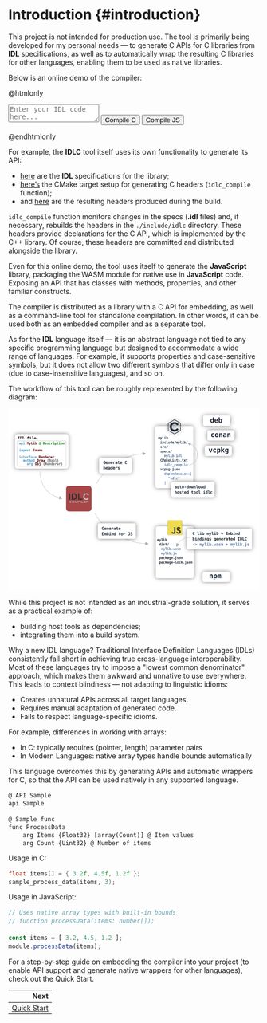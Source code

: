 # Introduction {#introduction}

This project is not intended for production use. The tool is primarily being developed for my personal needs — to generate C APIs for C libraries from **IDL** specifications, as well as to automatically wrap the resulting C libraries for other languages, enabling them to be used as native libraries.

Below is an online demo of the compiler:

@htmlonly
<div class="custom-container">
    <textarea id="editor" class="custom-editor" placeholder="Enter your IDL code here..."></textarea>
    <button id="compileC" class="custom-button">Compile C</button>
    <button id="compileJs" class="custom-button">Compile JS</button>
    <div id="status" style="display: none;"></div>
    <div class="tabs-overview-container" id="tab-container">
    </div>
</div>

<script type="module">
    import idlc from './idlc.esm.js'

    const module = await idlc();
    
    const editor       = document.getElementById('editor');
    const compileC     = document.getElementById('compileC');
    const compileJs    = document.getElementById('compileJs');
    const tabContainer = document.getElementById('tab-container');
    const status       = document.getElementById('status');

    compileC.addEventListener('click', () => {
        compileCode(module.Generator.C);
    });

    compileJs.addEventListener('click', () => {
        compileCode(module.Generator.JAVA_SCRIPT);
    });

    function compileCode(generator) {
        const code = editor.value.trim();
        if (!code) {
            clearStatus();
            showStatus('Please enter some code to compile', 'error');
            return;
        }
        clearStatus();
        showStatus('Compiling...');

        const source = {
            name: "<input>",
            data: code
        };

        const results = {};
        const options = new module.Options;
        options.writer = function (source) {
            results[source.name] = source.data;
        };

        const compiler = new module.Compiler;
        const result = compiler.compile(generator, undefined, [source], options);

        clearStatus();
        result.messages.forEach(message => {
            showStatus(`${message.isError ? "error" : "warning"} [${message.status.value < 2000 ? "W" : "E"}${message.status.value}]: ${message.message} at ${message.filename}:${message.line}:${message.column}`, message.isError ? 'error' : 'warning')
        });

        if (result.hasErrors) {
            showStatus('Compilation failed', 'error');
        } else {
            showStatus('Compilation successful!', 'success');
        }

        result.delete();
        compiler.delete();
        options.delete();
        
        if (Object.keys(results).length !== 0) {
            showResults(results);
        }
    }

    function showStatus(message, type = '') {
        const dd = document.createElement('dd');
        dd.textContent = message;

        const dl = document.createElement('dl');
        dl.appendChild(dd);
        if (type === '' || type === 'success') {
            dl.className = 'note'
        } else if (type == 'warning') {
            dl.className = 'warning'
        } else if (type == 'error') {
            dl.className = 'bug'
        }

        status.style.display = 'block';
        status.appendChild(dl);
        status.scrollTop = status.scrollHeight;
    }

    function clearStatus() {
        status.innerHTML = '';
        status.style.display = 'none';
    }

    function showResults(files) {
        tabContainer.innerHTML = '';

        const tabs = document.createElement('div');
        tabs.className = `tabs-overview`;
        tabs.style = "flex-wrap: wrap";

        const tabContents = document.createElement('ul');

        const tabContentsDiv = document.createElement('div');
        tabContentsDiv.className = `tabbed`;
        tabContentsDiv.appendChild(tabContents);

        let first = true;
        const names = Object.keys(files);
        for (const [filename, content] of Object.entries(files)) {
            const b = document.createElement('b');
            b.className = `tab-title`;
            b.title = filename;
            b.textContent = filename;

            const tab = document.createElement('button');
            tab.className = `tab-button ${first ? 'active' : ''}`;
            tab.id = `tab-${filename}`;
            tab.appendChild(b);
            tab.addEventListener('click', () => switchTab(filename, names));
            tabs.appendChild(tab);

            const div = document.createElement('div');
            div.className = 'fragment';
            div.innerHTML = `<pre>${escapeHtml(content)}<\/pre>`;
            div.style.maxHeight = '300px';
            div.style.overflow = 'auto';

            const li = document.createElement('li');
            if (first) {
                li.className = 'selected';
            }
            li.id = `tab-content-${filename}`;
            li.appendChild(div);
            tabContents.appendChild(li);

            first = false;
        }

        tabContainer.appendChild(tabs);
        tabContainer.appendChild(tabContentsDiv);
    }

    function switchTab(filename, files) {
        files.forEach(file => {
            document.getElementById(`tab-${file}`).classList.remove('active');
            document.getElementById(`tab-content-${file}`).classList.remove('selected');
        });
        document.getElementById(`tab-${filename}`).classList.add('active');
        document.getElementById(`tab-content-${filename}`).classList.add('selected');
    }

    function escapeHtml(unsafe) {
        return unsafe
            .replace(/&/g, "&amp;")
            .replace(/</g, "&lt;")
            .replace(/>/g, "&gt;")
            .replace(/"/g, "&quot;")
            .replace(/'/g, "&#039;");
    }

    editor.value = `@ API Sample
@ Demonstration of the .idl file for describing the library interface [detail]
@ Author <author@mail.org> [author]
@ MIT License [copyright]
api Sample [version(1,1,0)]

@ Logging severity levels.
@ Hierarchical message importance classification. [detail]
enum LoggerLevel
    const Verbose @ Detailed diagnostic messages.
    const Debug   @ Debugging information.
    const Info    @ Informational messages.
    const Warning @ Potentially problematic situations.
    const Error   @ Recoverable error conditions.
    const Fatal   @ Critical unrecoverable errors.
    const Off     @ No logging output.

@ Graphics features.
@ Bitmask of supported hardware capabilities. [detail]
@ Sample ref {LoggerLevel}. [see]
enum Feature [flags]
    const None : 0 @ No special features
    const Bindless : 1 @ Bindless resource access
    const GeometryShader : 2 @ Geometry shader support
    const MeshShader : 4 @ Mesh shader support
    const SamplerFilterMinmax : 8 @ Min/max sampler filtering
    const DrawIndirect : 16 @ Indirect drawing

@ Color clear values.
@ Specifies RGBA values for color attachment clearing. [detail]
struct Color
    field Red {Float32} @ Red channel clear value.
    field Green {Float32} @ Green channel clear value.
    field Blue {Float32} @ Blue channel clear value.
    field Alpha {Float32} @ Alpha channel clear value.

@ Ger version lib
@ Format: (major << 16) | (minor << 8) | micro. [detail]
@ Return packed version number of "{Major}.{Minor}.{Micro}"[return]
func Version {Uint32}

@ Logging system interface.
@ Provides logging facilities with multiple severity levels. [detail]
interface Logger
    prop Level [get(GetLevel),set(SetLevel)] @ Current log severity threshold.

    @ Creates new logger instance
    @ Initializes logging subsystem with specific tag. [detail]
    @ Operation result [return]
    @ The tag string is specified in the format: "mygame:logic:health". [note]
    method Create {Bool} [ctor]
        arg Tag {Str} @ Tag string.
        arg Logger {Logger} [result] @ New logger instance.

    @ Releases logger instance.
    @ Destroys when reference count reaches zero. [detail]
    method Destroy [destroy]
        arg Logger {Logger} [this] @ Logger to destroy.

    @ Gets current severity level.
    @ Returns minimum level for logged messages. [detail]
    @ Current severity threshold. [return]
    @ {SetLevel} [see]
    method GetLevel {LoggerLevel} [const]
        arg Logger {Logger} [this] @ Target logger.

    @ Sets logging severity level.
    @ Filters messages below specified level. [detail]
    @ {GetLevel} [see]
    method SetLevel
        arg Logger {Logger} [this] @ Target logger.
        arg Level {LoggerLevel} @ New severity threshold.
`;

</script>
@endhtmlonly

For example, the **IDLC** tool itself uses its own functionality to generate its API:
- [here](https://github.com/VladimirShaleev/idlc/tree/main/specs) are the **IDL** specifications for the library;
- [here’s](https://github.com/VladimirShaleev/idlc/blob/main/CMakeLists.txt#L49-L59) the CMake target setup for generating C headers (`idlc_compile` function);
- and [here](https://github.com/VladimirShaleev/idlc/tree/main/include/idlc) are the resulting headers produced during the build.

`idlc_compile` function monitors changes in the specs (**.idl** files) and, if necessary, rebuilds the headers in the `./include/idlc` directory. These headers provide declarations for the C API, which is implemented by the C++ library. Of course, these headers are committed and distributed alongside the library.

Even for this online demo, the tool uses itself to generate the **JavaScript** library, packaging the WASM module for native use in **JavaScript** code. Exposing an API that has classes with methods, properties, and other familiar constructs.

The compiler is distributed as a library with a C API for embedding, as well as a command-line tool for standalone compilation. In other words, it can be used both as an embedded compiler and as a separate tool.

As for the **IDL** language itself — it is an abstract language not tied to any specific programming language but designed to accommodate a wide range of languages. For example, it supports properties and case-sensitive symbols, but it does not allow two different symbols that differ only in case (due to case-insensitive languages), and so on.

The workflow of this tool can be roughly represented by the following diagram:

![Diagram](diagram.svg "Diagram")

While this project is not intended as an industrial-grade solution, it serves as a practical example of:
- building host tools as dependencies;
- integrating them into a build system.

Why a new IDL language? Traditional Interface Definition Languages (IDLs) consistently fall short in achieving true cross-language interoperability. Most of these languages ​​try to impose a "lowest common denominator" approach, which makes them awkward and unnative to use everywhere. This leads to context blindness — not adapting to linguistic idioms:
- Creates unnatural APIs across all target languages.
- Requires manual adaptation of generated code.
- Fails to respect language-specific idioms.

For example, differences in working with arrays:
- In C: typically requires (pointer, length) parameter pairs
- In Modern Languages: native array types handle bounds automatically

This language overcomes this by generating APIs and automatic wrappers for C, so that the API can be used natively in any supported language.

```
@ API Sample
api Sample

@ Sample func
func ProcessData
    arg Items {Float32} [array(Count)] @ Item values
    arg Count {Uint32} @ Number of items
```

Usage in C:

```c
float items[] = { 3.2f, 4.5f, 1.2f };
sample_process_data(items, 3);
```

Usage in JavaScript:

```javascript
// Uses native array types with built-in bounds
// function processData(items: number[]);

const items = [ 3.2, 4.5, 1.2 ];
module.processData(items);
```

For a step-by-step guide on embedding the compiler into your project (to enable API support and generate native wrappers for other languages), check out the Quick Start.

<div class="section_buttons">
 
|                            Next |
|--------------------------------:|
| [Quick Start](quick-start.html) |
 
</div>
